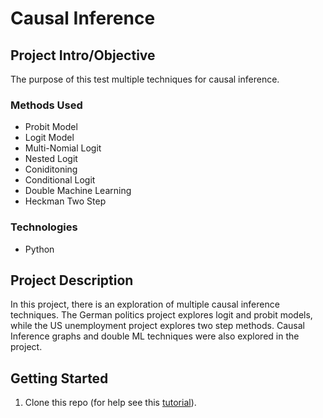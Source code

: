 
# Causal Inference

## Project Intro/Objective
The purpose of this test multiple techniques for causal inference. 

### Methods Used
* Probit Model
* Logit Model
* Multi-Nomial Logit
* Nested Logit
* Coniditoning
* Conditional Logit
* Double Machine Learning
* Heckman Two Step

### Technologies
* Python

## Project Description
In this project, there is an exploration of multiple causal inference techniques. The German politics project explores logit and probit models, while the US unemployment project explores two step methods. Causal Inference graphs and double ML techniques were also explored in the project. 

## Getting Started

1. Clone this repo (for help see this [tutorial](https://help.github.com/articles/cloning-a-repository/)).
    
